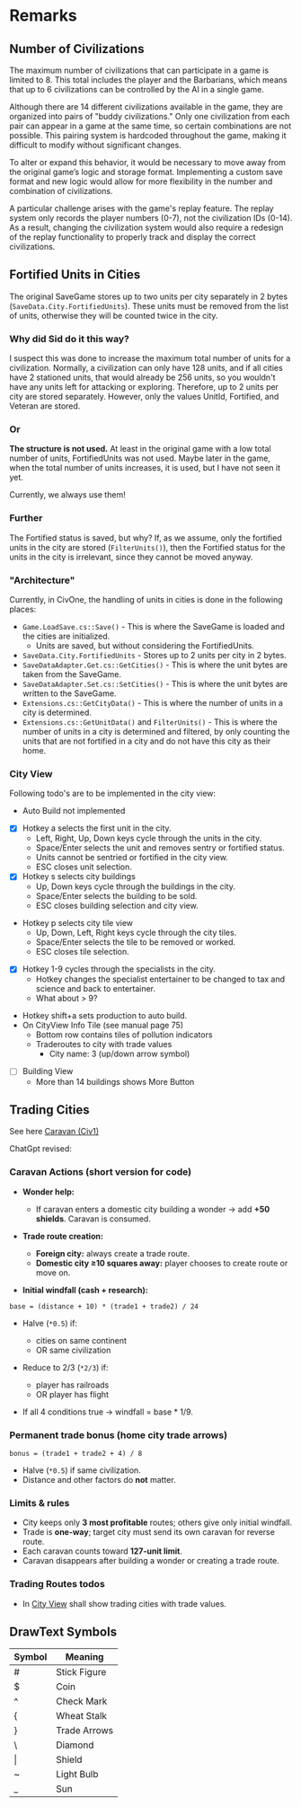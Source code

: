 # Remarks

## Number of Civilizations

The maximum number of civilizations that can participate in a game is limited to 8. This total includes the player and the Barbarians, which means that up to 6 civilizations can be controlled by the AI in a single game.

Although there are 14 different civilizations available in the game, they are organized into pairs of "buddy civilizations." Only one civilization from each pair can appear in a game at the same time, so certain combinations are not possible. This pairing system is hardcoded throughout the game, making it difficult to modify without significant changes.

To alter or expand this behavior, it would be necessary to move away from the original game’s logic and storage format. Implementing a custom save format and new logic would allow for more flexibility in the number and combination of civilizations.

A particular challenge arises with the game's replay feature. The replay system only records the player numbers (0-7), not the civilization IDs (0-14). As a result, changing the civilization system would also require a redesign of the replay functionality to properly track and display the correct civilizations.

## Fortified Units in Cities

The original SaveGame stores up to two units per city separately in 2 bytes (`SaveData.City.FortifiedUnits`).
These units must be removed from the list of units, otherwise they will be counted twice in the city.

### Why did Sid do it this way?

I suspect this was done to increase the maximum total number of units for a civilization.
Normally, a civilization can only have 128 units, and if all cities have 2 stationed units, that would already be 256 units, so you wouldn't have any units left for attacking or exploring.
Therefore, up to 2 units per city are stored separately.
However, only the values UnitId, Fortified, and Veteran are stored.

### Or

**The structure is not used.**
At least in the original game with a low total number of units, FortifiedUnits was not used.
Maybe later in the game, when the total number of units increases, it is used, but I have not seen it yet.

Currently, we always use them!

### Further

The Fortified status is saved, but why?
If, as we assume, only the fortified units in the city are stored (`FilterUnits()`), then the Fortified status for the units in the city is irrelevant, since they cannot be moved anyway.

### "Architecture"

Currently, in CivOne, the handling of units in cities is done in the following places:

* `Game.LoadSave.cs::Save()` - This is where the SaveGame is loaded and the cities are initialized.
  * Units are saved, but without considering the FortifiedUnits.
* `SaveData.City.FortifiedUnits` - Stores up to 2 units per city in 2 bytes.
* `SaveDataAdapter.Get.cs::GetCities()` - This is where the unit bytes are taken from the SaveGame.
* `SaveDataAdapter.Set.cs::SetCities()` - This is where the unit bytes are written to the SaveGame.
* `Extensions.cs::GetCityData()` - This is where the number of units in a city is determined.
* `Extensions.cs::GetUnitData()` and `FilterUnits()` - This is where the number of units in a city is determined and filtered, by only counting the units that are not fortified in a city and do not have this city as their home.

### City View

Following todo's are to be implemented in the city view:

* Auto Build not implemented
* [x] Hotkey a selects the first unit in the city.
  * Left, Right, Up, Down keys cycle through the units in the city.
  * Space/Enter selects the unit and removes sentry or fortified status.
  * Units cannot be sentried or fortified in the city view.
  * ESC closes unit selection.
* [x] Hotkey s selects city buildings
  * Up, Down keys cycle through the buildings in the city.
  * Space/Enter selects the building to be sold.
  * ESC closes building selection and city view.
* Hotkey p selects city tile view
  * Up, Down, Left, Right keys cycle through the city tiles.
  * Space/Enter selects the tile to be removed or worked.
  * ESC closes tile selection.
* [x] Hotkey 1-9 cycles through the specialists in the city.
  * Hotkey changes the specialist entertainer to be changed to tax and science and back to entertainer.
  * What about > 9?
* Hotkey shift+a sets production to auto build.
* On CityView Info Tile (see manual page 75)
  * Bottom row contains tiles of pollution indicators
  * Traderoutes to city with trade values
    * City name: 3 (up/down arrow symbol)
* [ ] Building View
  * More than 14 buildings shows More Button

## Trading Cities

See here [Caravan (Civ1)](https://civilization.fandom.com/wiki/Caravan_(Civ1))

ChatGpt revised:

### Caravan Actions (short version for code)

* **Wonder help:**

  * If caravan enters a domestic city building a wonder → add **+50 shields**. Caravan is consumed.

* **Trade route creation:**

  * **Foreign city:** always create a trade route.
  * **Domestic city ≥10 squares away:** player chooses to create route or move on.

* **Initial windfall (cash + research):**

```text
base = (distance + 10) * (trade1 + trade2) / 24
```

* Halve (`*0.5`) if:
  * cities on same continent
  * OR same civilization
* Reduce to 2/3 (`*2/3`) if:

  * player has railroads
  * OR player has flight
* If all 4 conditions true → windfall = base \* 1/9.

### Permanent trade bonus (home city trade arrows)

```text
bonus = (trade1 + trade2 + 4) / 8
```

* Halve (`*0.5`) if same civilization.
* Distance and other factors do **not** matter.

### Limits & rules

* City keeps only **3 most profitable** routes; others give only initial windfall.
* Trade is **one-way**; target city must send its own caravan for reverse route.
* Each caravan counts toward **127-unit limit**.
* Caravan disappears after building a wonder or creating a trade route.

### Trading Routes todos

* In [City View](./src/Screens/CityManagerPanels/CityInfoUnits.cs) shall show trading cities with trade values.

## DrawText Symbols

| Symbol | Meaning         |
|--------|-----------------|
| #      | Stick Figure    |
| $      | Coin            |
| ^      | Check Mark      |
| {      | Wheat Stalk     |
| }      | Trade Arrows    |
| \      | Diamond         |
| \|     | Shield          |
| ~      | Light Bulb      |
| _      | Sun             |
